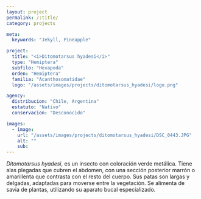```yaml
---
layout: project
permalink: /:title/
category: projects

meta:
  keywords: "Jekyll, Pineapple"

project:
  title: "<i>Ditomotarsus hyadesi</i>"
  type: "Hemiptera"
  subfilo: "Hexapoda"
  orden: "Hemiptera"
  familia: "Acanthosomatidae"
  logo: "/assets/images/projects/ditomotarsus_hyadesi/logo.png"

agency:
  distribucion: "Chile, Argentina"
  estatuto: "Nativo"
  conservacion: "Desconocido"

images:
  - image:
    url: "/assets/images/projects/ditomotarsus_hyadesi/DSC_0443.JPG"
    alt: ""
    sub:
---
```

<p><i>Ditomotarsus hyadesi</i>, es un insecto con coloración verde metálica. Tiene alas plegadas que cubren el abdomen, con una sección posterior marrón o amarillenta que contrasta con el resto del cuerpo. Sus patas son largas y delgadas, adaptadas para moverse entre la vegetación. Se alimenta de savia de plantas, utilizando su aparato bucal especializado.</p>
